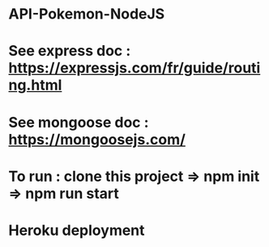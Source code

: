 # API-Pokemon-NodeJS

# See express doc : https://expressjs.com/fr/guide/routing.html

# See mongoose doc : https://mongoosejs.com/

# To run : clone this project => npm init => npm run start

# Heroku deployment
# 